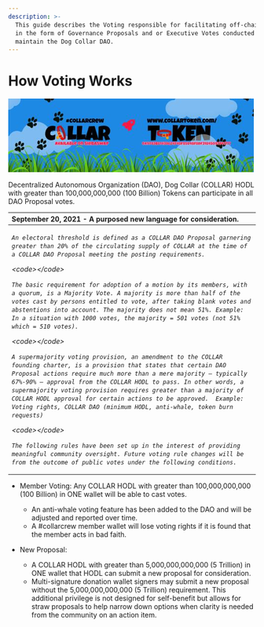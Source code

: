 ```yaml
---
description: >-
  This guide describes the Voting responsible for facilitating off-chain voting
  in the form of Governance Proposals and or Executive Votes conducted to
  maintain the Dog Collar DAO.
---
```


# How Voting Works

![The power of the \#CollarCrew is in the hands of us all.](.gitbook/assets/reddit_profile_banner_template_8.jpg)

Decentralized Autonomous Organization \(DAO\), Dog Collar \(COLLAR\) HODL with greater than 100,000,000,000 \(100 Billion\) Tokens can participate in all DAO Proposal votes.



<table>
  <thead>
    <tr>
      <th style="text-align:left">September 20, 2021 - A purposed new language for consideration.</th>
    </tr>
  </thead>
  <tbody>
    <tr>
      <td style="text-align:left">
        <p><em><code>An electoral threshold is defined as a COLLAR DAO Proposal garnering greater than 20% of the circulating supply of COLLAR at the time of a COLLAR DAO Proposal meeting the posting requirements.</code></em>
        </p>
        <p><em>&lt;code&gt;&lt;/code&gt;</em>
        </p>
        <p><em><code>The basic requirement for adoption of a motion by its members, with a quorum, is a Majority Vote. A majority is more than half of the votes cast by persons entitled to vote, after taking blank votes and abstentions into account. The majority does not mean 51%. Example: In a situation with 1000 votes, the majority = 501 votes (not 51% which = 510 votes).</code></em>
        </p>
        <p><em>&lt;code&gt;&lt;/code&gt;</em>
        </p>
        <p><em><code>A supermajority voting provision, an amendment to the COLLAR founding charter, is a provision that states that certain DAO Proposal actions require much more than a mere majority &#x2013; typically 67%-90% &#x2013; approval from the COLLAR HODL to pass. In other words, a supermajority voting provision requires greater than a majority of COLLAR HODL approval for certain actions to be approved.  Example: Voting rights, COLLAR DAO (minimum HODL, anti-whale, token burn requests)</code></em>
        </p>
        <p><em>&lt;code&gt;&lt;/code&gt;</em>
        </p>
        <p><em><code>The following rules have been set up in the interest of providing meaningful community oversight. Future voting rule changes will be from the outcome of public votes under the following conditions.</code></em>
        </p>
      </td>
    </tr>
  </tbody>
</table>

* Member Voting: Any COLLAR HODL with greater than 100,000,000,000 \(100 Billion\) in ONE wallet will be able to cast votes.  

  * An anti-whale voting feature has been added to the DAO and will be adjusted and reported over time.
  * A \#collarcrew member wallet will lose voting rights if it is found that the member acts in bad faith.

* New Proposal: 
  * A COLLAR HODL with greater than 5,000,000,000,000 \(5 Trillion\) in ONE wallet that HODL can submit a new proposal for consideration.
  * Multi-signature donation wallet signers may submit a new proposal without the 5,000,000,000,000 \(5 Trillion\) requirement. This additional privilege is not designed for self-benefit but allows for straw proposals to help narrow down options when clarity is needed from the community on an action item.



